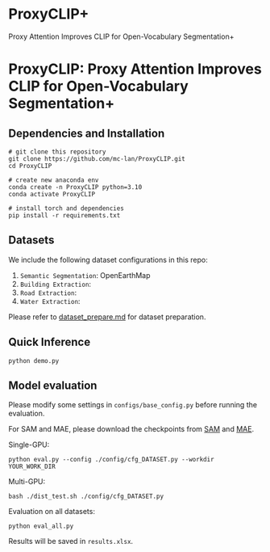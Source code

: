 # ProxyCLIP+
Proxy Attention Improves CLIP for Open-Vocabulary Segmentation+




<h1>ProxyCLIP: Proxy Attention Improves CLIP for Open-Vocabulary Segmentation+</h1>




## Dependencies and Installation


```
# git clone this repository
git clone https://github.com/mc-lan/ProxyCLIP.git
cd ProxyCLIP

# create new anaconda env
conda create -n ProxyCLIP python=3.10
conda activate ProxyCLIP

# install torch and dependencies
pip install -r requirements.txt
```

## Datasets
We include the following dataset configurations in this repo: 
1) `Semantic Segmentation`: OpenEarthMap
2) `Building Extraction`: 
4) `Road Extraction`: 
5) `Water Extraction`: 

Please refer to [dataset_prepare.md](https://github.com/likyoo/SegEarth-OV/blob/main/dataset_prepare.md) for dataset preparation.

## Quick Inference
```
python demo.py
```


## Model evaluation
Please modify some settings in `configs/base_config.py` before running the evaluation.

For SAM and MAE, please download the checkpoints from [SAM](https://github.com/facebookresearch/segment-anything#model-checkpoints) and [MAE](https://github.com/facebookresearch/mae).



Single-GPU:

```
python eval.py --config ./config/cfg_DATASET.py --workdir YOUR_WORK_DIR
```

Multi-GPU:
```
bash ./dist_test.sh ./config/cfg_DATASET.py
```

Evaluation on all datasets:
```
python eval_all.py
```
Results will be saved in `results.xlsx`.
